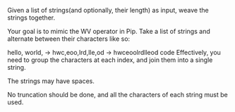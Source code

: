 Given a list of strings(and optionally, their length) as input, weave the strings together.

Your goal is to mimic the WV operator in Pip. Take a list of strings and alternate between their characters like so:

hello,
world, → hwc,eoo,lrd,lle,od → hwceoolrdlleod
code
Effectively, you need to group the characters at each index, and join them into a single string.

The strings may have spaces.

No truncation should be done, and all the characters of each string must be used.